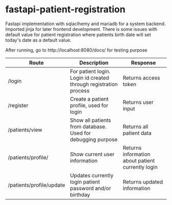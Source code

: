 # fastapi-patient-registration
Fastapi implementation with sqlaclhemy and mariadb for a system backend. Imported jinja for later frontend development. There is some issues with default value for patient registration where patients birth date will set today's date as a default value.

After running, go to http://localhost:8080/docs/ for testing purpose

| Route | Description | Response|
| ----------- | ----------- | ----------- |
| /login | For patient login. Login id created through registration process | Returns access token |
| /register | Create a patient profile, used for login | Returns user input |
| /patients/view | Show all patients from database. Used for debugging purpose | Returns all patient data |
| /patients/profile/ | Show current user information | Returns information about patient currently login |
| /patients/profile/update | Updates currently login patient password and/or birthday | Returns updated information |
